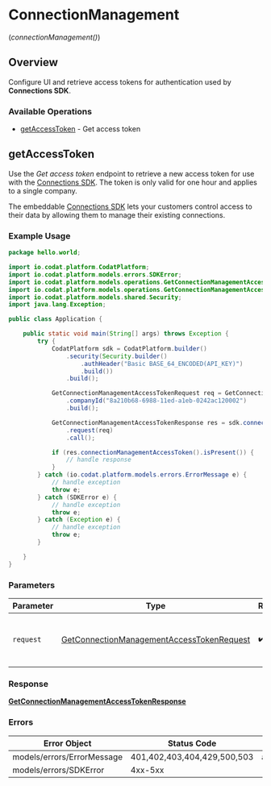 # ConnectionManagement
(*connectionManagement()*)

## Overview

Configure UI and retrieve access tokens for authentication used by **Connections SDK**.

### Available Operations

* [getAccessToken](#getaccesstoken) - Get access token

## getAccessToken

﻿Use the *Get access token* endpoint to retrieve a new access token for use with the [Connections SDK](https://docs.codat.io/auth-flow/optimize/connection-management). The token is only valid for one hour and applies to a single company.

The embeddable [Connections SDK](https://docs.codat.io/auth-flow/optimize/connection-management) lets your customers control access to their data by allowing them to manage their existing connections.

### Example Usage

```java
package hello.world;

import io.codat.platform.CodatPlatform;
import io.codat.platform.models.errors.SDKError;
import io.codat.platform.models.operations.GetConnectionManagementAccessTokenRequest;
import io.codat.platform.models.operations.GetConnectionManagementAccessTokenResponse;
import io.codat.platform.models.shared.Security;
import java.lang.Exception;

public class Application {

    public static void main(String[] args) throws Exception {
        try {
            CodatPlatform sdk = CodatPlatform.builder()
                .security(Security.builder()
                    .authHeader("Basic BASE_64_ENCODED(API_KEY)")
                    .build())
                .build();

            GetConnectionManagementAccessTokenRequest req = GetConnectionManagementAccessTokenRequest.builder()
                .companyId("8a210b68-6988-11ed-a1eb-0242ac120002")
                .build();

            GetConnectionManagementAccessTokenResponse res = sdk.connectionManagement().getAccessToken()
                .request(req)
                .call();

            if (res.connectionManagementAccessToken().isPresent()) {
                // handle response
            }
        } catch (io.codat.platform.models.errors.ErrorMessage e) {
            // handle exception
            throw e;
        } catch (SDKError e) {
            // handle exception
            throw e;
        } catch (Exception e) {
            // handle exception
            throw e;
        }

    }
}
```

### Parameters

| Parameter                                                                                                         | Type                                                                                                              | Required                                                                                                          | Description                                                                                                       |
| ----------------------------------------------------------------------------------------------------------------- | ----------------------------------------------------------------------------------------------------------------- | ----------------------------------------------------------------------------------------------------------------- | ----------------------------------------------------------------------------------------------------------------- |
| `request`                                                                                                         | [GetConnectionManagementAccessTokenRequest](../../models/operations/GetConnectionManagementAccessTokenRequest.md) | :heavy_check_mark:                                                                                                | The request object to use for the request.                                                                        |

### Response

**[GetConnectionManagementAccessTokenResponse](../../models/operations/GetConnectionManagementAccessTokenResponse.md)**

### Errors

| Error Object                | Status Code                 | Content Type                |
| --------------------------- | --------------------------- | --------------------------- |
| models/errors/ErrorMessage  | 401,402,403,404,429,500,503 | application/json            |
| models/errors/SDKError      | 4xx-5xx                     | \*\/*                       |
